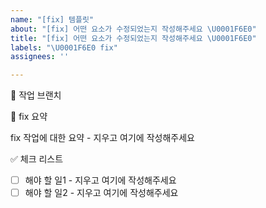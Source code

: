 ```yaml
---
name: "[fix] 템플릿"
about: "[fix] 어떤 요소가 수정되었는지 작성해주세요 \U0001F6E0️"
title: "[fix] 어떤 요소가 수정되었는지 작성해주세요 \U0001F6E0️"
labels: "\U0001F6E0️ fix"
assignees: ''

---
```


🌳 작업 브랜치

📝 fix 요약
<!-- fix 된 요소에 대해서 설명해주세요. -->

fix 작업에 대한 요약 - 지우고 여기에 작성해주세요

✅ 체크 리스트
<!-- 해야 할 일을 적어주세요. -->

- [ ] 해야 할 일1 - 지우고 여기에 작성해주세요
- [ ] 해야 할 일2 - 지우고 여기에 작성해주세요
